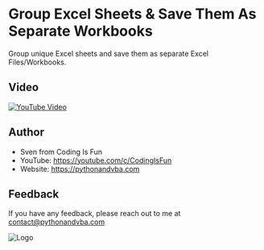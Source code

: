 
# Group Excel Sheets & Save Them As Separate Workbooks

Group unique Excel sheets and save them as separate Excel Files/Workbooks.


## Video

[![YouTube Video](https://img.youtube.com/vi/Q-JVrz3CHcU/0.jpg)](https://youtu.be/Q-JVrz3CHcU)


## Author

- Sven from Coding Is Fun
- YouTube: https://youtube.com/c/CodingIsFun
- Website: https://pythonandvba.com



## Feedback

If you have any feedback, please reach out to me at contact@pythonandvba.com


![Logo](https://content.screencast.com/users/jubbel3/folders/Snagit/media/c42ea34b-4057-4754-96b0-e8e05c866afb/08.18.2021-19.56.png)

